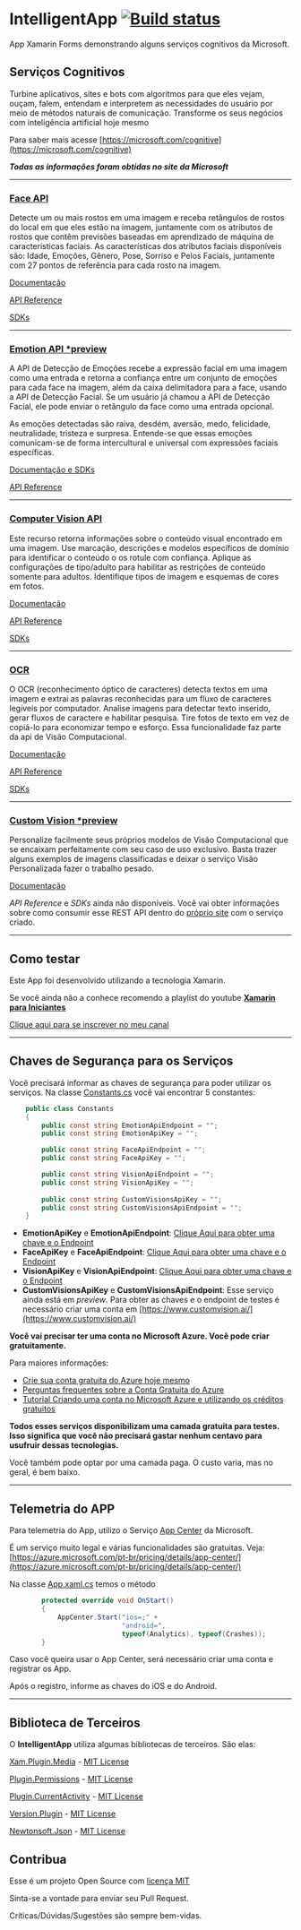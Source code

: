 # IntelligentApp [![Build status](https://build.appcenter.ms/v0.1/apps/fcc1422e-7ac9-4fd1-b0cc-90f77149e098/branches/master/badge)](https://appcenter.ms)

App Xamarin Forms demonstrando alguns serviços cognitivos da Microsoft.

## Serviços Cognitivos

Turbine aplicativos, sites e bots com algoritmos para que eles vejam, ouçam, falem, entendam e interpretem as necessidades do usuário por meio de métodos naturais de comunicação. Transforme os seus negócios com inteligência artificial hoje mesmo

Para saber mais acesse [https://microsoft.com/cognitive](https://microsoft.com/cognitive)

**_Todas as informações foram obtidas no site da Microsoft_**

---

### [Face API](https://azure.microsoft.com/en-us/services/cognitive-services/face/)

Detecte um ou mais rostos em uma imagem e receba retângulos de rostos do local em que eles estão na imagem, juntamente com os atributos de rostos que contêm previsões baseadas em aprendizado de máquina de características faciais. As características dos atributos faciais disponíveis são: Idade, Emoções, Gênero, Pose, Sorriso e Pelos Faciais, juntamente com 27 pontos de referência para cada rosto na imagem.

[Documentação](https://docs.microsoft.com/en-us/azure/cognitive-services/face/overview)

[API Reference](https://westus.dev.cognitive.microsoft.com/docs/services/563879b61984550e40cbbe8d/operations/563879b61984550f30395236)

[SDKs](https://docs.microsoft.com/en-us/azure/cognitive-services/face/)

---

### [Emotion API *preview](https://azure.microsoft.com/en-us/services/cognitive-services/emotion/)

A API de Detecção de Emoções recebe a expressão facial em uma imagem como uma entrada e retorna a confiança entre um conjunto de emoções para cada face na imagem, além da caixa delimitadora para a face, usando a API de Detecção Facial. Se um usuário já chamou a API de Detecção Facial, ele pode enviar o retângulo da face como uma entrada opcional.

As emoções detectadas são raiva, desdém, aversão, medo, felicidade, neutralidade, tristeza e surpresa. Entende-se que essas emoções comunicam-se de forma intercultural e universal com expressões faciais específicas.

[Documentação e SDKs](https://docs.microsoft.com/en-us/azure/cognitive-services/emotion/home)

[API Reference](https://westus.dev.cognitive.microsoft.com/docs/services/5639d931ca73072154c1ce89/operations/563b31ea778daf121cc3a5fa)

---

### [Computer Vision API](https://azure.microsoft.com/en-us/services/cognitive-services/computer-vision/)

Este recurso retorna informações sobre o conteúdo visual encontrado em uma imagem. Use marcação, descrições e modelos específicos de domínio para identificar o conteúdo o os rotule com confiança. Aplique as configurações de tipo/adulto para habilitar as restrições de conteúdo somente para adultos. Identifique tipos de imagem e esquemas de cores em fotos.

[Documentação](https://docs.microsoft.com/en-us/azure/cognitive-services/computer-vision/home)

[API Reference](https://westus.dev.cognitive.microsoft.com/docs/services/56f91f2d778daf23d8ec6739/operations/56f91f2e778daf14a499e1fa)

[SDKs](https://docs.microsoft.com/en-us/azure/cognitive-services/computer-vision/)

---

### [OCR](https://azure.microsoft.com/en-us/services/cognitive-services/computer-vision/)

O OCR (reconhecimento óptico de caracteres) detecta textos em uma imagem e extrai as palavras reconhecidas para um fluxo de caracteres legíveis por computador. Analise imagens para detectar texto inserido, gerar fluxos de caractere e habilitar pesquisa. Tire fotos de texto em vez de copiá-lo para economizar tempo e esforço.
Essa funcionalidade faz parte da api de Visão Computacional.

[Documentação](https://docs.microsoft.com/en-us/azure/cognitive-services/computer-vision/home)

[API Reference](https://westus.dev.cognitive.microsoft.com/docs/services/56f91f2d778daf23d8ec6739/operations/56f91f2e778daf14a499e1fa)

[SDKs](https://docs.microsoft.com/en-us/azure/cognitive-services/computer-vision/)

---

### [Custom Vision *preview](https://www.customvision.ai/)

Personalize facilmente seus próprios modelos de Visão Computacional que se encaixam perfeitamente com seu caso de uso exclusivo. Basta trazer alguns exemplos de imagens classificadas e deixar o serviço Visão Personalizada fazer o trabalho pesado.

[Documentação](https://docs.microsoft.com/en-us/azure/cognitive-services/custom-vision-service/home)

*API Reference* e *SDKs* ainda não disponíveis. Você vai obter informações sobre como consumir esse REST API dentro do [próprio site](https://www.customvision.ai/) com o serviço criado.

---

## Como testar

Este App foi desenvolvido utilizando a tecnologia Xamarin.

Se você ainda não a conhece recomendo a playlist do youtube [**Xamarin para Iniciantes**](http://bit.ly/XamarinParaIniciantes)

[Clique aqui para se inscrever no meu canal](https://www.youtube.com/angelobelchior?sub_confirmation=1)

---

## Chaves de Segurança para os Serviços

Você precisará informar as chaves de segurança para poder utilizar os serviços.
Na classe [Constants.cs](https://github.com/angelobelchior/IntelligentApp/blob/master/IntelligentApp/CognitiveServices/Constants.cs) você vai encontrar 5 constantes:

```csharp
    public class Constants
    {
        public const string EmotionApiEndpoint = "";
        public const string EmotionApiKey = "";

        public const string FaceApiEndpoint = "";
        public const string FaceApiKey = "";

        public const string VisionApiEndpoint = "";
        public const string VisionApiKey = "";
        
        public const string CustomVisionsApiKey = "";
        public const string CustomVisionsApiEndpoint = "";
    }
```

* **EmotionApiKey** e **EmotionApiEndpoint**: [Clique Aqui para obter uma chave e o Endpoint](https://azure.microsoft.com/pt-br/try/cognitive-services/?api=emotion-api)
* **FaceApiKey** e **FaceApiEndpoint**: [Clique Aqui para obter uma chave e o Endpoint](https://azure.microsoft.com/pt-br/try/cognitive-services/?api=face-api)
* **VisionApiKey** e **VisionApiEndpoint**: [Clique Aqui para obter uma chave e o Endpoint](https://azure.microsoft.com/pt-br/try/cognitive-services/?api=computer-vision)
* **CustomVisionsApiKey** e **CustomVisionsApiEndpoint**: Esse serviço ainda está em _preview_. Para obter as chaves e o endpoint de testes é necessário criar uma conta em [https://www.customvision.ai/](https://www.customvision.ai/)

**Você vai precisar ter uma conta no Microsoft Azure. Você pode criar gratuitamente.**

Para maiores informações:

* [Crie sua conta gratuita do Azure hoje mesmo](https://azure.microsoft.com/pt-br/free/)
* [Perguntas frequentes sobre a Conta Gratuita do Azure](https://azure.microsoft.com/pt-br/free/free-account-faq/)
* [Tutorial Criando uma conta no Microsoft Azure e utilizando os créditos gratuitos](https://www.youtube.com/watch?v=tAixhiHmphA)

**Todos esses serviços disponibilizam uma camada gratuita para testes. Isso significa que você não precisará gastar nenhum centavo para usufruir dessas tecnologias.**

Você também pode optar por uma camada paga. O custo varia, mas no geral, é bem baixo.

---

## Telemetria do APP

Para telemetria do App, utilizo o Serviço [App Center](https://appcenter.ms) da Microsoft.

É um serviço muito legal e várias funcionalidades são gratuitas. Veja: [https://azure.microsoft.com/pt-br/pricing/details/app-center/](https://azure.microsoft.com/pt-br/pricing/details/app-center/)

Na classe [App.xaml.cs](https://github.com/angelobelchior/IntelligentApp/blob/master/IntelligentApp/App.xaml.cs) temos o método 

```csharp
        protected override void OnStart()
        {
            AppCenter.Start("ios=;" +
                            "android=",
                            typeof(Analytics), typeof(Crashes));
        }
```

Caso você queira usar o App Center, será necessário criar uma conta e registrar os App. 

Após o registro, informe as chaves do iOS e do Android.

---

## Biblioteca de Terceiros

O **IntelligentApp** utiliza algumas bibliotecas de terceiros. São elas:

[Xam.Plugin.Media](https://github.com/jamesmontemagno/MediaPlugin) - [MIT License](https://github.com/jamesmontemagno/MediaPlugin/blob/master/LICENSE)

[Plugin.Permissions](https://github.com/jamesmontemagno/PermissionsPlugin) - [MIT License](https://github.com/jamesmontemagno/PermissionsPlugin/blob/master/LICENSE)

[Plugin.CurrentActivity](https://github.com/jamesmontemagno/CurrentActivityPlugin) - [MIT License](https://github.com/jamesmontemagno/CurrentActivityPlugin/blob/master/LICENSE)

[Version.Plugin](https://github.com/mtrinder/Xamarin.Plugins/tree/master/Version) - [MIT License](https://github.com/mtrinder/Xamarin.Plugins/blob/master/LICENSE)

[Newtonsoft.Json](https://github.com/JamesNK/Newtonsoft.Json) - [MIT License](https://github.com/JamesNK/Newtonsoft.Json/blob/master/LICENSE.md)

## Contribua

Esse é um projeto Open Source com [licença MIT](https://github.com/angelobelchior/IntelligentApp/blob/master/LICENSE)

Sinta-se a vontade para enviar seu Pull Request.

Críticas/Dúvidas/Sugestões são sempre bem-vidas.